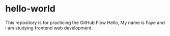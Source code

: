 # hello-world
This repository is for practicing the GitHub Flow
Hello, My name is Faye and i am studying frontend web development.
